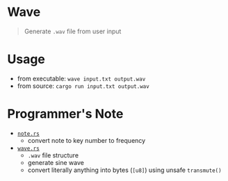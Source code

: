 # Wave
> Generate `.wav` file from user input

# Usage
- from executable: `wave input.txt output.wav`
- from source: `cargo run input.txt output.wav`

# Programmer's Note
- [`note.rs`](/src/note.rs)
    - convert note to key number to frequency
- [`wave.rs`](/src/wave.rs)
    - `.wav` file structure
    - generate sine wave
    - convert literally anything into bytes (`[u8]`) using unsafe `transmute()`